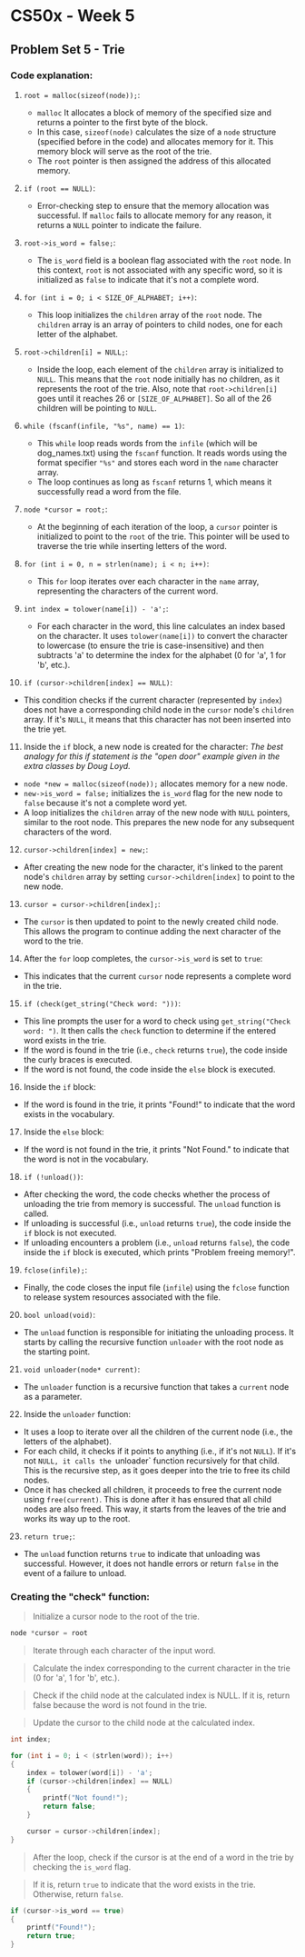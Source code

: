 # CS50x - Week 5
## Problem Set 5 - Trie

### Code explanation:
1. `root = malloc(sizeof(node));`:
   - `malloc` It allocates a block of memory of the specified size and returns a pointer to the first byte of the block.
   - In this case, `sizeof(node)` calculates the size of a `node` structure (specified before in the code) and allocates memory for it. This memory block will serve as the root of the trie.
   - The `root` pointer is then assigned the address of this allocated memory.

2. `if (root == NULL)`:
   - Error-checking step to ensure that the memory allocation was successful. If `malloc` fails to allocate memory for any reason, it returns a `NULL` pointer to indicate the failure.

3. `root->is_word = false;`:
   - The `is_word` field is a boolean flag associated with the `root` node. In this context, `root` is not associated with any specific word, so it is initialized as `false` to indicate that it's not a complete word.

4. `for (int i = 0; i < SIZE_OF_ALPHABET; i++)`:
   - This loop initializes the `children` array of the `root` node. The `children` array is an array of pointers to child nodes, one for each letter of the alphabet.

5. `root->children[i] = NULL;`:
   - Inside the loop, each element of the `children` array is initialized to `NULL`. This means that the `root` node initially has no children, as it represents the root of the trie. Also, note that `root->children[i]` goes until it reaches 26 or `[SIZE_OF_ALPHABET]`. So all of the 26 children will be pointing to `NULL`.

6. `while (fscanf(infile, "%s", name) == 1)`:
   - This `while` loop reads words from the `infile` (which will be dog_names.txt) using the `fscanf` function. It reads words using the format specifier `"%s"` and stores each word in the `name` character array.
   - The loop continues as long as `fscanf` returns 1, which means it successfully read a word from the file.

7. `node *cursor = root;`:
   - At the beginning of each iteration of the loop, a `cursor` pointer is initialized to point to the `root` of the trie. This pointer will be used to traverse the trie while inserting letters of the word.

8. `for (int i = 0, n = strlen(name); i < n; i++)`:
   - This `for` loop iterates over each character in the `name` array, representing the characters of the current word.

9. `int index = tolower(name[i]) - 'a';`:
   - For each character in the word, this line calculates an index based on the character. It uses `tolower(name[i])` to convert the character to lowercase (to ensure the trie is case-insensitive) and then subtracts 'a' to determine the index for the alphabet (0 for 'a', 1 for 'b', etc.).

10. `if (cursor->children[index] == NULL)`:
   - This condition checks if the current character (represented by `index`) does not have a corresponding child node in the `cursor` node's `children` array. If it's `NULL`, it means that this character has not been inserted into the trie yet.

11. Inside the `if` block, a new node is created for the character:
*The best analogy for this if statement is the "open door" example given in the extra classes by Doug Loyd.*
   - `node *new = malloc(sizeof(node));` allocates memory for a new node.
   - `new->is_word = false;` initializes the `is_word` flag for the new node to `false` because it's not a complete word yet.
   - A loop initializes the `children` array of the new node with `NULL` pointers, similar to the root node. This prepares the new node for any subsequent characters of the word.

12. `cursor->children[index] = new;`:
   - After creating the new node for the character, it's linked to the parent node's `children` array by setting `cursor->children[index]` to point to the new node.

13. `cursor = cursor->children[index];`:
   - The `cursor` is then updated to point to the newly created child node. This allows the program to continue adding the next character of the word to the trie.

14. After the `for` loop completes, the `cursor->is_word` is set to `true`:
   - This indicates that the current `cursor` node represents a complete word in the trie.

15. `if (check(get_string("Check word: ")))`:
   - This line prompts the user for a word to check using `get_string("Check word: ")`. It then calls the `check` function to determine if the entered word exists in the trie.
   - If the word is found in the trie (i.e., `check` returns `true`), the code inside the curly braces is executed.
   - If the word is not found, the code inside the `else` block is executed.

16. Inside the `if` block:
   - If the word is found in the trie, it prints "Found!" to indicate that the word exists in the vocabulary.

17. Inside the `else` block:
   - If the word is not found in the trie, it prints "Not Found." to indicate that the word is not in the vocabulary.

18. `if (!unload())`:
   - After checking the word, the code checks whether the process of unloading the trie from memory is successful. The `unload` function is called.
   - If unloading is successful (i.e., `unload` returns `true`), the code inside the `if` block is not executed.
   - If unloading encounters a problem (i.e., `unload` returns `false`), the code inside the `if` block is executed, which prints "Problem freeing memory!".

19. `fclose(infile);`:
   - Finally, the code closes the input file (`infile`) using the `fclose` function to release system resources associated with the file.

20. `bool unload(void)`:
   - The `unload` function is responsible for initiating the unloading process. It starts by calling the recursive function `unloader` with the root node as the starting point.

21. `void unloader(node* current)`:
   - The `unloader` function is a recursive function that takes a `current` node as a parameter.

22. Inside the `unloader` function:
   - It uses a loop to iterate over all the children of the current node (i.e., the letters of the alphabet).
   - For each child, it checks if it points to anything (i.e., if it's not `NULL`). If it's not `NULL, it calls the `unloader` function recursively for that child. This is the recursive step, as it goes deeper into the trie to free its child nodes.
   - Once it has checked all children, it proceeds to free the current node using `free(current)`. This is done after it has ensured that all child nodes are also freed. This way, it starts from the leaves of the trie and works its way up to the root.

23. `return true;`:
   - The `unload` function returns `true` to indicate that unloading was successful. However, it does not handle errors or return `false` in the event of a failure to unload.

### Creating the "check" function:
> Initialize a cursor node to the root of the trie.
```C
node *cursor = root
```
> Iterate through each character of the input word.

> Calculate the index corresponding to the current character in the trie (0 for 'a', 1 for 'b', etc.).

> Check if the child node at the calculated index is NULL. If it is, return false because the word is not found in the trie.

> Update the cursor to the child node at the calculated index.
```C
int index;

for (int i = 0; i < (strlen(word)); i++)
{
    index = tolower(word[i]) - 'a';
    if (cursor->children[index] == NULL)
    {
        printf("Not found!");
        return false;
    }

    cursor = cursor->children[index];
}
```
> After the loop, check if the cursor is at the end of a word in the trie by checking the `is_word` flag. 

> If it is, return `true` to indicate that the word exists in the trie. Otherwise, return `false`.

```C
if (cursor->is_word == true)
{
    printf("Found!");
    return true;
}
```

